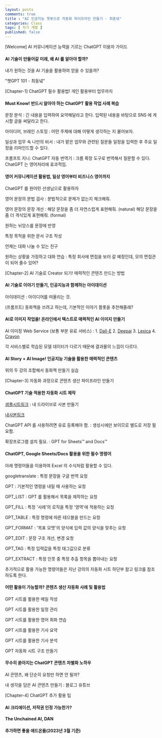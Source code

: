 ```yaml
---
layout: posts
comments: true
title : "AI 인공지능 챗봇으로 자동화 파이프라인 만들기 - 최동녘"
categories: Class
tags: [ 자기 개발 ]
published: false
---
```


[Welcome] AI 커뮤니케이션 능력을 기르는 ChatGPT 이용자 가이드

#### AI 기술이 만들어갈 미래, 왜 AI 를 알아야 할까?

내가 원하는 것을 AI 기술을 활용하여 얻을 수 있을까?

"챗GPT 101 - 최동녘"

[Chapter-1] ChatGPT 필수 활용법! 개인 활용부터 업무까지

#### Must Know! 반드시 알아야 하는 ChatGPT 활용 작업 사례 복습

문장 분석
 : 긴 내용을 입력하여 요약해달라고 한다.
   입력된 내용을 바탕으로 SNS 에 게시할 글을 써달라고 한다.

아이디어, 브레인 스토밍
 : 어떤 주제에 대해 어떻게 생각하는 지 물어보자.

일상과 업무 속 나만의 비서
 : 내가 맡은 업무와 관련된 질문들
   일정을 입력한 후 주요 일정을 리마인드할 수 있다.

프롬프트 지니: ChatGPT 자동 번역기
 : 크롬 확장 도구로 번역해서 질문할 수 있다.
   ChatGPT 는 영어처리에 효과적임.

#### 영어 커뮤니케이션 활용법, 일상 영어부터 비즈니스 영어까지

ChatGPT 를 원어민 선생님으로 활용하자

영어 문장의 문법 검사
 : 문법적으로 문제가 없는지 체크해줘.

영어 문장의 문장 개선
 : 해당 문장을 좀 더 자연스럽게 표현해줘. (natural)
   해당 문장을 좀 더 격식있게 표현해줘. (formal)

원하는 뉘앙스를 문장에 반영

특정 목적을 위한 문서 구조 작성

언제는 대화 나눌 수 있는 친구

원하는 상황을 가정하고 대화 연습
 : 특정 회사에 면접을 보러 갈 예정인데, 모의 면접관이 되어 줄수 있어?

[Chapter-2] AI 기술로 Creator 되기! 매력적인 콘텐츠 만드는 방법

#### AI 기술로 이야기 만들기, 인공지능과 함께하는 아이데이션

아이데이션
 : 아이디어를 떠올리는 것.

(프롬프트) 동화책을 쓰려고 하는데, 기본적인 이야기 플롯을 추천해줄래?

#### AI로 이미지 작업을! 온라인에서 텍스트로 매력적인 AI 이미지 만들기

AI 이미징 Web Service (보통 부분 유료 서비스)
 : 1. [Dall-E](https://labs.openai.com/)
   2. [Deepai](https://deepai.org/machine-learning-model/text2img)
   3. [Lexica](https://lexica.art/)
   4. [Crayon](https://www.craiyon.com/)

각 서비스별로 학습된 모델 데이터가 다르기 때문에 결과물의 느낌이 다르다.

#### AI Story + AI Image! 인공지능 기술을 활용한 매력적인 콘텐츠

위의 두 강의 조합해서 동화책 만들기 실습

[Chapter-3] 자동화 과정으로 콘텐츠 생산 파이프라인 만들기

#### ChatGPT 기술 적용한 자동화 시트 제작

[샘플시트링크](https://docs.google.com/spreadsheets/d/1hqWCJTDU6wMV0IEWSlWdPsdqUHHuay_xwFdftRqV4hY/edit?usp=sharing)
 : 내 드라이브로 사본 만들기

[내사본링크](https://docs.google.com/spreadsheets/d/1ycIGufDUV2U92a-rSiE5XUMX7Wan26FJY1oijm0oi4E/edit#gid=223475366)

ChatGPT API 를 사용하려면 유료 등록해야 함.
 : 생성시에만 보이므로 별도로 저장 필요함.

확장프로그램 설치 필요.
 : GPT for Sheets™ and Docs™

#### ChatGPT, Google Sheets/Docs 활용을 위한 필수 명령어

아래 명령어들을 이용하여 Excel 의 수식처럼 활용할 수 있다.

googletranslate
 : 특정 문장을 구글 번역 요청

GPT
 : 기본적인 명령을 내릴 때 사용하는 요청

GPT_LIST
 : GPT 를 활용해서 목록을 제작하는 요청

GPT_FILL
 : 특정 '사례'의 로직을 특정 '영역'에 적용하는 요청

GPT_TABLE
 : 특정 명령에 따른 테으블을 만드는 요청

GPT_FORMAT
 : '목표 모맷'의 양식에 입력 값의 양식을 맞추는 요청

GPT_EDIT
 : 문장 구조 개선, 변경 요청

GPT_TAG
 : 특정 입력값을 특정 태그값으로 분류

GPT_EXTRACT
 : 특정 인풋 중 특정 추출 항목을 뽑아내는 요청

추가적으로 활용 가능한 명령어들은 지난 강의의 자동화 시트 하단부 참고 링크를 참조하도록 한다.

#### 어떤 활용이 가능할까? 콘텐츠 생산 자동화 사례 및 활용법

GPT 시트를 활용한 메일 작성

GPT 시트를 활용한 일정 관리

GPT 시트를 활용한 영어 회화 연습

GPT 시트를 활용한 기사 요약

GPT 시트를 활용한 기사 분석

GPT 자동화 시트 구조 만들기

#### 무수히 쏟아지는 ChatGPT 콘텐츠 차별화 노하우

AI 콘텐츠, 왜 단순히 요청만 하면 안 될까?

내 생각을 담은 AI 콘텐츠 만들기
 : 블로그
   유튜브

[Chapter-4] ChatGPT 추가 활용 팁

#### AI 크리에이션, 저작권 인정 가능한가?

#### The Unchained AI, DAN

#### 추가하면 좋을 애드온들(2023년 3월 기준)
